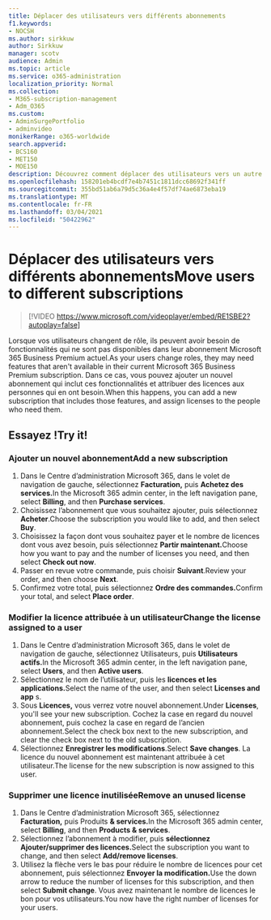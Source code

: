 ```yaml
---
title: Déplacer des utilisateurs vers différents abonnements
f1.keywords:
- NOCSH
ms.author: sirkkuw
author: Sirkkuw
manager: scotv
audience: Admin
ms.topic: article
ms.service: o365-administration
localization_priority: Normal
ms.collection:
- M365-subscription-management
- Adm_O365
ms.custom:
- AdminSurgePortfolio
- adminvideo
monikerRange: o365-worldwide
search.appverid:
- BCS160
- MET150
- MOE150
description: Découvrez comment déplacer des utilisateurs vers un autre abonnement.
ms.openlocfilehash: 158201eb4bcdf7e4b7451c1811dcc68692f341ff
ms.sourcegitcommit: 355bd51ab6a79d5c36a4e4f57df74ae6873eba19
ms.translationtype: MT
ms.contentlocale: fr-FR
ms.lasthandoff: 03/04/2021
ms.locfileid: "50422962"
---
```

# <a name="move-users-to-different-subscriptions"></a><span data-ttu-id="2b6dc-103">Déplacer des utilisateurs vers différents abonnements</span><span class="sxs-lookup"><span data-stu-id="2b6dc-103">Move users to different subscriptions</span></span>

> [!VIDEO https://www.microsoft.com/videoplayer/embed/RE1SBE2?autoplay=false]

<span data-ttu-id="2b6dc-104">Lorsque vos utilisateurs changent de rôle, ils peuvent avoir besoin de fonctionnalités qui ne sont pas disponibles dans leur abonnement Microsoft 365 Business Premium actuel.</span><span class="sxs-lookup"><span data-stu-id="2b6dc-104">As your users change roles, they may need features that aren't available in their current Microsoft 365 Business Premium subscription.</span></span> <span data-ttu-id="2b6dc-105">Dans ce cas, vous pouvez ajouter un nouvel abonnement qui inclut ces fonctionnalités et attribuer des licences aux personnes qui en ont besoin.</span><span class="sxs-lookup"><span data-stu-id="2b6dc-105">When this happens, you can add a new subscription that includes those features, and assign licenses to the people who need them.</span></span>

## <a name="try-it"></a><span data-ttu-id="2b6dc-106">Essayez !</span><span class="sxs-lookup"><span data-stu-id="2b6dc-106">Try it!</span></span>

### <a name="add-a-new-subscription"></a><span data-ttu-id="2b6dc-107">Ajouter un nouvel abonnement</span><span class="sxs-lookup"><span data-stu-id="2b6dc-107">Add a new subscription</span></span>

1. <span data-ttu-id="2b6dc-108">Dans le Centre d’administration Microsoft 365, dans le volet de navigation de gauche, sélectionnez **Facturation,** puis **Achetez des services.**</span><span class="sxs-lookup"><span data-stu-id="2b6dc-108">In the Microsoft 365 admin center, in the left navigation pane, select **Billing**, and then **Purchase services**.</span></span>
1. <span data-ttu-id="2b6dc-109">Choisissez l’abonnement que vous souhaitez ajouter, puis sélectionnez **Acheter**.</span><span class="sxs-lookup"><span data-stu-id="2b6dc-109">Choose the subscription you would like to add, and then select **Buy**.</span></span>
1. <span data-ttu-id="2b6dc-110">Choisissez la façon dont vous souhaitez payer et le nombre de licences dont vous avez besoin, puis sélectionnez **Partir maintenant.**</span><span class="sxs-lookup"><span data-stu-id="2b6dc-110">Choose how you want to pay and the number of licenses you need, and then select **Check out now**.</span></span>
1. <span data-ttu-id="2b6dc-111">Passer en revue votre commande, puis choisir **Suivant**.</span><span class="sxs-lookup"><span data-stu-id="2b6dc-111">Review your order, and then choose **Next**.</span></span>
1. <span data-ttu-id="2b6dc-112">Confirmez votre total, puis sélectionnez **Ordre des commandes.**</span><span class="sxs-lookup"><span data-stu-id="2b6dc-112">Confirm your total, and select **Place order**.</span></span>

### <a name="change-the-license-assigned-to-a-user"></a><span data-ttu-id="2b6dc-113">Modifier la licence attribuée à un utilisateur</span><span class="sxs-lookup"><span data-stu-id="2b6dc-113">Change the license assigned to a user</span></span>

1. <span data-ttu-id="2b6dc-114">Dans le Centre d’administration Microsoft 365, dans le volet de navigation de gauche, sélectionnez Utilisateurs, puis **Utilisateurs actifs.**</span><span class="sxs-lookup"><span data-stu-id="2b6dc-114">In the Microsoft 365 admin center, in the left navigation pane, select **Users**, and then **Active users**.</span></span>
1. <span data-ttu-id="2b6dc-115">Sélectionnez le nom de l’utilisateur, puis les **licences et les applications.**</span><span class="sxs-lookup"><span data-stu-id="2b6dc-115">Select the name of the user, and then select **Licenses and app** s.</span></span>
1. <span data-ttu-id="2b6dc-116">Sous **Licences,** vous verrez votre nouvel abonnement.</span><span class="sxs-lookup"><span data-stu-id="2b6dc-116">Under **Licenses**, you'll see your new subscription.</span></span> <span data-ttu-id="2b6dc-117">Cochez la case en regard du nouvel abonnement, puis cochez la case en regard de l’ancien abonnement.</span><span class="sxs-lookup"><span data-stu-id="2b6dc-117">Select the check box next to the new subscription, and clear the check box next to the old subscription.</span></span>
1. <span data-ttu-id="2b6dc-118">Sélectionnez **Enregistrer les modifications**.</span><span class="sxs-lookup"><span data-stu-id="2b6dc-118">Select **Save changes**.</span></span> <span data-ttu-id="2b6dc-119">La licence du nouvel abonnement est maintenant attribuée à cet utilisateur.</span><span class="sxs-lookup"><span data-stu-id="2b6dc-119">The license for the new subscription is now assigned to this user.</span></span>

### <a name="remove-an-unused-license"></a><span data-ttu-id="2b6dc-120">Supprimer une licence inutilisée</span><span class="sxs-lookup"><span data-stu-id="2b6dc-120">Remove an unused license</span></span>

1. <span data-ttu-id="2b6dc-121">Dans le Centre d’administration Microsoft 365, sélectionnez **Facturation,** puis Produits **& services.**</span><span class="sxs-lookup"><span data-stu-id="2b6dc-121">In the Microsoft 365 admin center, select **Billing**, and then **Products & services**.</span></span>
1. <span data-ttu-id="2b6dc-122">Sélectionnez l’abonnement à modifier, puis **sélectionnez Ajouter/supprimer des licences.**</span><span class="sxs-lookup"><span data-stu-id="2b6dc-122">Select the subscription you want to change, and then select **Add/remove licenses**.</span></span>
1. <span data-ttu-id="2b6dc-123">Utilisez la flèche vers le bas pour réduire le nombre de licences pour cet abonnement, puis sélectionnez **Envoyer la modification.**</span><span class="sxs-lookup"><span data-stu-id="2b6dc-123">Use the down arrow to reduce the number of licenses for this subscription, and then select **Submit change**.</span></span> <span data-ttu-id="2b6dc-124">Vous avez maintenant le nombre de licences le bon pour vos utilisateurs.</span><span class="sxs-lookup"><span data-stu-id="2b6dc-124">You now have the right number of licenses for your users.</span></span>
